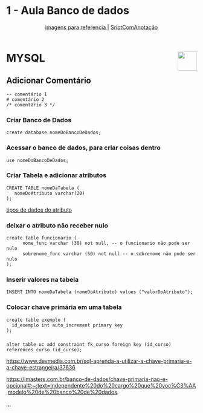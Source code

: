 # 1 - Aula Banco de dados
 <div align="center">
   <a href="https://github.com/gladsonsimoes/AulaBancoDeDadosSenai/blob/main/imagensReferencias/imagens.md"> imagens para referencia </a> | 
   <a href="https://github.com/gladsonsimoes/BD_MySQL/blob/main/ScriptComAnota%C3%A7%C3%A3o.md"> SriptComAnotação </a>
 </div>
 
<br>
<div>
   <h1> MYSQL <img 
    align="right"
    width="50px" 
    src="https://user-images.githubusercontent.com/99969693/202800806-e9f72f86-3528-4824-9a63-3788cad38ecf.png"></h1>
    
</div>


## Adicionar Comentário
~~~mysql
-- comentário 1
# comentário 2
/* comentário 3 */
~~~

### Criar Banco de Dados

~~~mysql
create database nomeDoBancoDeDados;
~~~

### Acessar o banco de dados, para criar coisas dentro

~~~mysql
use nomeDoBancoDeDados;
~~~

### Criar Tabela e adicionar atributos

~~~mysql
CREATE TABLE nomeDaTabela (
   nomeDoAtributo varchar(20)
);
~~~
<a href="https://cooperati.com.br/2012/09/mysql-srie-de-posts-3-tipos-de-dados-data-types/"> tipos de dados do atributo </a>

### deixar o atributo não receber nulo

~~~mysql
create table funcionario (
      nome_func varchar (30) not null, -- o funcionario não pode ser nulo
      sobrenome_func varchar (50) not null -- o sobrenome não pode ser nulo
);  
~~~

### Inserir valores na tabela

~~~mysql
INSERT INTO nomeDaTabela (nomeDoAtributo) values ("valorDoAtributo");
~~~

### Colocar chave primária em uma tabela 

~~~mysql
create table exemplo (
  id_exemplo int auto_increment primary key
);
~~~

### 

~~~mysql
alter table uc add constraint fk_curso foreign key (id_curso)
references curso (id_curso); 
~~~





https://www.devmedia.com.br/sql-aprenda-a-utilizar-a-chave-primaria-e-a-chave-estrangeira/37636


https://imasters.com.br/banco-de-dados/chave-primaria-nao-e-opcional#:~:text=Independente%20do%20cargo%20que%20voc%C3%AA,modelo%20de%20banco%20de%20dados.


,,,

